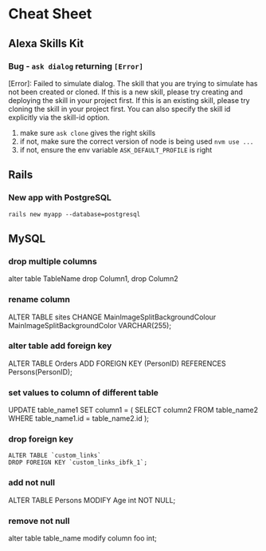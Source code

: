 # Cheat Sheet
## Alexa Skills Kit
### Bug - `ask dialog` returning `[Error]`
[Error]: Failed to simulate dialog. The skill that you are trying to simulate has not been created or cloned. If this is a new skill, please try creating and deploying the skill in your project first. If this is an existing skill, please try cloning the skill in your project first. You can also specify the skill id explicitly via the skill-id option.
1. make sure `ask clone` gives the right skills
2. if not, make sure the correct version of node is being used `nvm use ...`
3. if not, ensure  the env variable `ASK_DEFAULT_PROFILE` is right 
## Rails
### New app with PostgreSQL
`rails new myapp --database=postgresql`
## MySQL
### drop multiple columns
alter table TableName
    drop Column1, drop Column2

### rename column
ALTER TABLE sites CHANGE MainImageSplitBackgroundColour MainImageSplitBackgroundColor VARCHAR(255);

### alter table add foreign key
ALTER TABLE Orders
ADD FOREIGN KEY (PersonID) REFERENCES Persons(PersonID); 

### set values to column of different table
UPDATE table_name1 
    SET column1 = (
        SELECT column2
        FROM table_name2
        WHERE table_name1.id = table_name2.id
    );

### drop foreign key
    ALTER TABLE `custom_links`
	DROP FOREIGN KEY `custom_links_ibfk_1`;

### add not null
ALTER TABLE Persons
MODIFY Age int NOT NULL; 

### remove not null
alter table table_name modify column foo int;